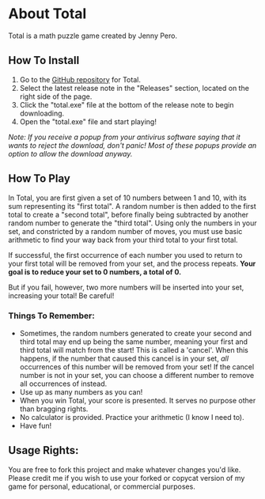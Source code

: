 # About Total

Total is a math puzzle game created by Jenny Pero.

## How To Install
1. Go to the [GitHub repository](https://github.com/jennycpero/Total) for Total.
2. Select the latest release note in the "Releases" section, located on the right side of the page.
3. Click the "total.exe" file at the bottom of the release note to begin downloading.
4. Open the "total.exe" file and start playing!

*Note: If you receive a popup from your antivirus software saying that it wants to reject the download, don't panic! Most of these popups provide an option to allow the download anyway.*

## How To Play
In Total, you are first given a set of 10 numbers between 1 and 10, with its sum representing its "first total". A random number is then added to the first total to create a "second total", before finally being subtracted by another random number to generate the "third total". Using only the numbers in your set, and constricted by a random number of moves, you must use basic arithmetic to find your way back from your third total to your first total. 

If successful, the first occurrence of each number you used to return to your first total will be removed from your set, and the process repeats. **Your goal is to reduce your set to 0 numbers, a total of 0.**

But if you fail, however, two more numbers will be inserted into your set, increasing your total! Be careful!

### Things To Remember:
- Sometimes, the random numbers generated to create your second and third total may end up being the same number, meaning your first and third total will match from the start! This is called a 'cancel'. When this happens, if the number that caused this cancel is in your set, *all* occurrences of this number will be removed from your set! If the cancel number is not in your set, you can choose a different number to remove all occurrences of instead. 
- Use up as many numbers as you can!
- When you win Total, your score is presented. It serves no purpose other than bragging rights.
- No calculator is provided. Practice your arithmetic (I know I need to).
- Have fun!

## Usage Rights:
You are free to fork this project and make whatever changes you'd like. Please credit me if you wish to use your forked or copycat version of my game for personal, educational, or commercial purposes.
